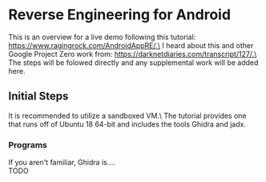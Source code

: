 # Reverse Engineering for Android
This is an overview for a live demo following this tutorial: https://www.ragingrock.com/AndroidAppRE/.\
I heard about this and other Google Project Zero work from: https://darknetdiaries.com/transcript/127/.\
The steps will be folowed directly and any supplemental work will be added here.

## Initial Steps
It is recommended to utilize a sandboxed VM.\ 
The tutorial provides one that runs off of Ubuntu 18 64-bit and includes the tools Ghidra and jadx.
### Programs
If you aren't familiar, Ghidra is....\
TODO
